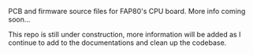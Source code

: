 PCB and firmware source files for FAP80's CPU board. More info coming soon...

This repo is still under construction, more information will be added as I continue to add to the documentations and clean up the codebase. 